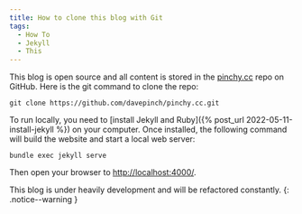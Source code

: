 ```yaml
---
title: How to clone this blog with Git
tags:
  - How To
  - Jekyll
  - This
---
```


This blog is open source and all content is stored in the [pinchy.cc](https://github.com/davepinch/pinchy.cc) repo on GitHub. Here is the git command to clone the repo:

    git clone https://github.com/davepinch/pinchy.cc.git

To run locally, you need to [install Jekyll and Ruby]({% post_url 2022-05-11-install-jekyll %}) on your computer. Once installed, the following command will build the website and start a local web server:

    bundle exec jekyll serve

Then open your browser to [http://localhost:4000/](http://localhost:4000/).

This blog is under heavily development and will be refactored constantly.
{: .notice--warning }
